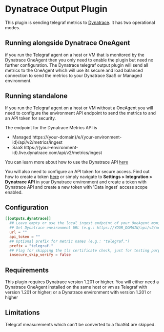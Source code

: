 # Dynatrace Output Plugin

This plugin is sending telegraf metrics to [Dynatrace](www.dynatrace.com). It has two operational modes.

## Running alongside Dynatrace OneAgent

if you run the Telegraf agent on a host or VM that is monitored by the Dynatrace OneAgent then you only need to enable the plugin but need no further configuration. The Dynatrace telegraf output plugin will send all metrics to the OneAgent which will use its secure and load balanced connection to send the metrics to your Dynatrace SaaS or Managed environment.

## Running standalone

If you run the Telegraf agent on a host or VM without a OneAgent you will need to configure the environment API endpoint to send the metrics to and an API token for security.

The endpoint for the Dynatrace Metrics API is 

* Managed https://{your-domain}/e/{your-environment-id}/api/v2/metrics/ingest
* SaaS https://{your-environment-id}.live.dynatrace.com/api/v2/metrics/ingest

You can learn more about how to use the Dynatrace API [here](https://www.dynatrace.com/support/help/dynatrace-api/)

You will also need to configure an API token for secure access. Find out how to create a token [here](https://www.dynatrace.com/support/help/dynatrace-api/environment-api/tokens/) or simply navigate to **Settings > Integration > Dynatrace API** in your Dynatrace environment and create a token with Dynatrace API and create a new token with 
'Data ingest' access scope enabled. 

## Configuration

```toml
[[outputs.dynatrace]]
  ## Leave empty or use the local ingest endpoint of your OneAgent monitored host (e.g.: http://127.0.0.1:14499/metrics/ingest).
  ## Set Dynatrace environment URL (e.g.: https://YOUR_DOMAIN/api/v2/metrics/ingest) if you do not use a OneAgent
  url = ""
  api_token = ""
  ## Optional prefix for metric names (e.g.: "telegraf.")
  prefix = "telegraf."
  ## Flag for skipping the tls certificate check, just for testing purposes, should be false by default
  insecure_skip_verify = false

```

## Requirements

This plugin requires Dynatrace version 1.201 or higher. You will either need a Dynatrace OneAgent installed on the same host or vm as Telegraf with version 1.201 or higher; or a Dynatrace environment with version 1.201 or higher  

## Limitations
Telegraf measurements which can't be converted to a float64 are skipped.
